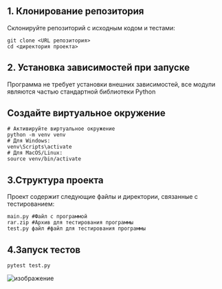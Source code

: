 ## **1. Клонирование репозитория**
Склонируйте репозиторий с исходным кодом и тестами:
```
git clone <URL репозитория>
cd <директория проекта>
```
## **2. Установка зависимостей при запуске**
Программа не требует установки внешних зависимостей, все модули являются частью стандартной библиотеки Python
## Создайте виртуальное окружение
```
# Активируйте виртуальное окружение
python -m venv venv
# Для Windows:
venv\Scripts\activate
# Для MacOS/Linux:
source venv/bin/activate
```
## **3.Структура проекта**
Проект содержит следующие файлы и директории, связанные с тестированием:
```
main.py #Файл с программой
rar.zip #Архив для тестирования программы
test.py файл #файл для тестирования программы
```
## **4.Запуск тестов**
```
pytest test.py
```
![изображение](https://github.com/user-attachments/assets/e91aa85a-23df-4220-a2c0-0433dcb6b85d)
